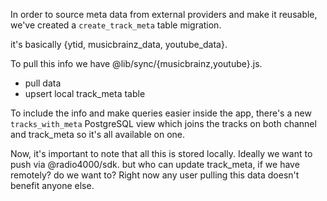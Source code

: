 In order to source meta data from external providers and make it reusable,
we've created a `create_track_meta` table migration.

it's basically {ytid, musicbrainz_data, youtube_data}.

To pull this info we have @lib/sync/{musicbrainz,youtube}.js.

- pull data
- upsert local track_meta table

To include the info and make queries easier inside the app,
there's a new `tracks_with_meta` PostgreSQL view which joins the tracks
on both channel and track_meta so it's all available on one.

Now, it's important to note that all this is stored locally. Ideally
we want to push via @radio4000/sdk. but who can update track_meta, if we have remotely? do we want to? Right now any user pulling this data doesn't benefit anyone else.
